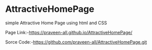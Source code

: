 # AttractiveHomePage
simple Attractive Home Page using html and CSS

Page Link:-https://praveen-all.github.io/AttractiveHomePage/

Sorce Code:-https://github.com/praveen-all/AttractiveHomePage.git
